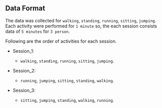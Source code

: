 ## Data Format
The data was collected for `walking`, `standing`, `running`, `sitting`, `jumping`. Each activity were performed for `1 minute` so, the each session consists data of `5 minutes` for `3 person`.

Following are the order of activities for each session.
- Session_1:
    - `walking`, `standing`, `running`, `sitting`, `jumping`.

- Session_2:
    - `running`, `jumping`, `sitting`, `standing`, `walking`.

- Session_3:
    - `sitting`, `jumping`, `standing`, `walking`, `running`.
